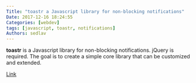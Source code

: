 ```yaml
---
Title: "toastr a Javascript library for non-blocking notifications"
Date: 2017-12-16 18:24:55
Categories: [webdev]
tags: [javascript, toastr, notifications]
Authors: sedlav
---
```


**toastr** is a Javascript library for non-blocking notifications. jQuery is required. The goal is to create a simple core library that can be customized and extended.

[Link](https://github.com/CodeSeven/toastr)
